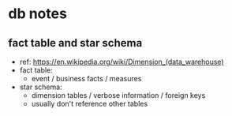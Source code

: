 # db notes

## fact table and star schema
* ref: https://en.wikipedia.org/wiki/Dimension_(data_warehouse)
* fact table:
    * event / business facts / measures
* star schema:
    * dimension tables / verbose information / foreign keys
    * usually don't reference other tables
